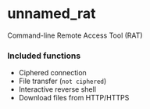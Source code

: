 # unnamed_rat
Command-line Remote Access Tool (RAT)

### Included functions
- Ciphered connection
- File transfer (`not ciphered`)
- Interactive reverse shell
- Download files from HTTP/HTTPS
